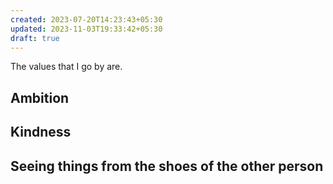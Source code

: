 ```yaml
---
created: 2023-07-20T14:23:43+05:30
updated: 2023-11-03T19:33:42+05:30
draft: true
---
```

The values that I go by are.

## Ambition

## Kindness

## Seeing things from the shoes of the other person

